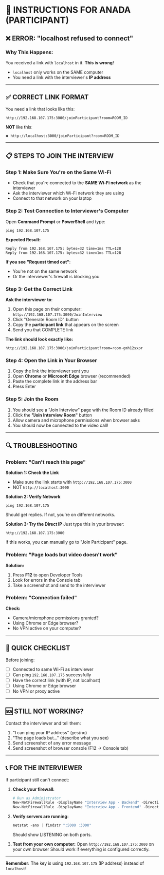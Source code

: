 # 🚨 INSTRUCTIONS FOR ANADA (PARTICIPANT)

## ❌ ERROR: "localhost refused to connect"

### Why This Happens:
You received a link with `localhost` in it. **This is wrong!**
- `localhost` only works on the SAME computer
- You need a link with the interviewer's **IP address**

---

## ✅ CORRECT LINK FORMAT

You need a link that looks like this:

```
http://192.168.107.175:3000/joinParticipant?room=ROOM_ID
```

**NOT** like this:
```
❌ http://localhost:3000/joinParticipant?room=ROOM_ID
```

---

## 📋 STEPS TO JOIN THE INTERVIEW

### Step 1: Make Sure You're on the Same Wi-Fi
- Check that you're connected to the **SAME Wi-Fi network** as the interviewer
- Ask the interviewer which Wi-Fi network they are using
- Connect to that network on your laptop

### Step 2: Test Connection to Interviewer's Computer

Open **Command Prompt** or **PowerShell** and type:
```
ping 192.168.107.175
```

**Expected Result:**
```
Reply from 192.168.107.175: bytes=32 time=1ms TTL=128
Reply from 192.168.107.175: bytes=32 time=1ms TTL=128
```

**If you see "Request timed out":**
- You're not on the same network
- Or the interviewer's firewall is blocking you

### Step 3: Get the Correct Link

**Ask the interviewer to:**
1. Open this page on their computer: `http://192.168.107.175:3000/JoinInterview`
2. Click "Generate Room ID" button
3. Copy the **participant link** that appears on the screen
4. Send you that COMPLETE link

**The link should look exactly like:**
```
http://192.168.107.175:3000/joinParticipant?room=room-gmh12sxpr
```

### Step 4: Open the Link in Your Browser

1. Copy the link the interviewer sent you
2. Open **Chrome** or **Microsoft Edge** browser (recommended)
3. Paste the complete link in the address bar
4. Press Enter

### Step 5: Join the Room

1. You should see a "Join Interview" page with the Room ID already filled
2. Click the **"Join Interview Room"** button
3. Allow camera and microphone permissions when browser asks
4. You should now be connected to the video call!

---

## 🔍 TROUBLESHOOTING

### Problem: "Can't reach this page"

**Solution 1: Check the Link**
- Make sure the link starts with `http://192.168.107.175:3000`
- NOT `http://localhost:3000`

**Solution 2: Verify Network**
```
ping 192.168.107.175
```
Should get replies. If not, you're on different networks.

**Solution 3: Try the Direct IP**
Just type this in your browser:
```
http://192.168.107.175:3000
```
If this works, you can manually go to "Join Participant" page.

### Problem: "Page loads but video doesn't work"

**Solution:**
1. Press **F12** to open Developer Tools
2. Look for errors in the Console tab
3. Take a screenshot and send to the interviewer

### Problem: "Connection failed"

**Check:**
- Camera/microphone permissions granted?
- Using Chrome or Edge browser?
- No VPN active on your computer?

---

## 📱 QUICK CHECKLIST

Before joining:
- [ ] Connected to same Wi-Fi as interviewer
- [ ] Can ping `192.168.107.175` successfully
- [ ] Have the correct link (with IP, not localhost)
- [ ] Using Chrome or Edge browser
- [ ] No VPN or proxy active

---

## 🆘 STILL NOT WORKING?

Contact the interviewer and tell them:

1. "I can ping your IP address" (yes/no)
2. "The page loads but..." (describe what you see)
3. Send screenshot of any error message
4. Send screenshot of browser console (F12 → Console tab)

---

## 📞 FOR THE INTERVIEWER

If participant still can't connect:

1. **Check your firewall:**
   ```powershell
   # Run as Administrator
   New-NetFirewallRule -DisplayName "Interview App - Backend" -Direction Inbound -Protocol TCP -LocalPort 5000 -Action Allow
   New-NetFirewallRule -DisplayName "Interview App - Frontend" -Direction Inbound -Protocol TCP -LocalPort 3000 -Action Allow
   ```

2. **Verify servers are running:**
   ```powershell
   netstat -ano | findstr ":5000 :3000"
   ```
   Should show LISTENING on both ports.

3. **Test from your own computer:**
   Open `http://192.168.107.175:3000` on your own browser
   Should work if everything is configured correctly.

---

**Remember:** The key is using `192.168.107.175` (IP address) instead of `localhost`!
